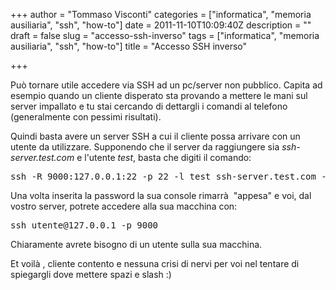 +++
author = "Tommaso Visconti"
categories = ["informatica", "memoria ausiliaria", "ssh", "how-to"]
date = 2011-11-10T10:09:40Z
description = ""
draft = false
slug = "accesso-ssh-inverso"
tags = ["informatica", "memoria ausiliaria", "ssh", "how-to"]
title = "Accesso SSH inverso"

+++

Può tornare utile accedere via SSH ad un pc/server non pubblico. Capita ad esempio quando un cliente disperato sta provando a mettere le mani sul server impallato e tu stai cercando di dettargli i comandi al telefono (generalmente con pessimi risultati).

Quindi basta avere un server SSH a cui il cliente possa arrivare con un utente da utilizzare.
Supponendo che il server da raggiungere sia <em>ssh-server.test.com</em> e l'utente <em>test</em>, basta che digiti il comando:
<pre>ssh -R 9000:127.0.0.1:22 -p 22 -l test ssh-server.test.com -N</pre>
Una volta inserita la password la sua console rimarrà  "appesa" e voi, dal vostro server, potrete accedere alla sua macchina con:
<pre>ssh utente@127.0.0.1 -p 9000</pre>
Chiaramente avrete bisogno di un utente sulla sua macchina.

Et voilà , cliente contento e nessuna crisi di nervi per voi nel tentare di spiegargli dove mettere spazi e slash :)
